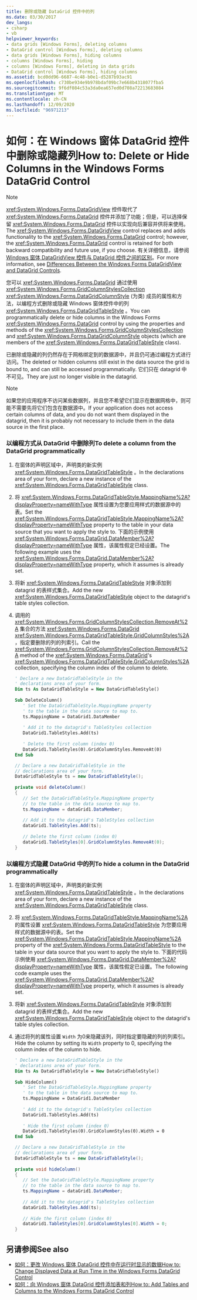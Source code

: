 ```yaml
---
title: 删除或隐藏 DataGrid 控件中的列
ms.date: 03/30/2017
dev_langs:
- csharp
- vb
helpviewer_keywords:
- data grids [Windows Forms], deleting columns
- DataGrid control [Windows Forms], deleting columns
- data grids [Windows Forms], hiding columns
- columns [Windows Forms], hiding
- columns [Windows Forms], deleting in data grids
- DataGrid control [Windows Forms], hiding columns
ms.assetid: bcd0dd96-6687-4c48-b0e1-d5287b93ac91
ms.openlocfilehash: c730be934e9b978bdaf09bc7e668b4318077fba5
ms.sourcegitcommit: 9f6df084c53a3da0ea657ed0d708a72213683084
ms.translationtype: MT
ms.contentlocale: zh-CN
ms.lasthandoff: 12/09/2020
ms.locfileid: "96971213"
---
```

# <a name="how-to-delete-or-hide-columns-in-the-windows-forms-datagrid-control"></a><span data-ttu-id="81d2f-102">如何：在 Windows 窗体 DataGrid 控件中删除或隐藏列</span><span class="sxs-lookup"><span data-stu-id="81d2f-102">How to: Delete or Hide Columns in the Windows Forms DataGrid Control</span></span>
> [!NOTE]
> <span data-ttu-id="81d2f-103"><xref:System.Windows.Forms.DataGridView> 控件取代了 <xref:System.Windows.Forms.DataGrid> 控件并添加了功能；但是，可以选择保留 <xref:System.Windows.Forms.DataGrid> 控件以实现向后兼容并供将来使用。</span><span class="sxs-lookup"><span data-stu-id="81d2f-103">The <xref:System.Windows.Forms.DataGridView> control replaces and adds functionality to the <xref:System.Windows.Forms.DataGrid> control; however, the <xref:System.Windows.Forms.DataGrid> control is retained for both backward compatibility and future use, if you choose.</span></span> <span data-ttu-id="81d2f-104">有关详细信息，请参阅 [Windows 窗体 DataGridView 控件与 DataGrid 控件之间的区别](differences-between-the-windows-forms-datagridview-and-datagrid-controls.md)。</span><span class="sxs-lookup"><span data-stu-id="81d2f-104">For more information, see [Differences Between the Windows Forms DataGridView and DataGrid Controls](differences-between-the-windows-forms-datagridview-and-datagrid-controls.md).</span></span>  
  
 <span data-ttu-id="81d2f-105">您可以 <xref:System.Windows.Forms.DataGrid> 通过使用 <xref:System.Windows.Forms.GridColumnStylesCollection> <xref:System.Windows.Forms.DataGridColumnStyle> (为类) 成员的属性和方法，以编程方式删除或隐藏 Windows 窗体控件中的列 <xref:System.Windows.Forms.DataGridTableStyle> 。</span><span class="sxs-lookup"><span data-stu-id="81d2f-105">You can programmatically delete or hide columns in the Windows Forms <xref:System.Windows.Forms.DataGrid> control by using the properties and methods of the <xref:System.Windows.Forms.GridColumnStylesCollection> and <xref:System.Windows.Forms.DataGridColumnStyle> objects (which are members of the <xref:System.Windows.Forms.DataGridTableStyle> class).</span></span>  
  
 <span data-ttu-id="81d2f-106">已删除或隐藏的列仍然存在于网格绑定到的数据源中，并且仍可通过编程方式进行访问。</span><span class="sxs-lookup"><span data-stu-id="81d2f-106">The deleted or hidden columns still exist in the data source the grid is bound to, and can still be accessed programmatically.</span></span> <span data-ttu-id="81d2f-107">它们只在 datagrid 中不可见。</span><span class="sxs-lookup"><span data-stu-id="81d2f-107">They are just no longer visible in the datagrid.</span></span>  
  
> [!NOTE]
> <span data-ttu-id="81d2f-108">如果您的应用程序不访问某些数据列，并且您不希望它们显示在数据网格中，则可能不需要先将它们包含在数据源中。</span><span class="sxs-lookup"><span data-stu-id="81d2f-108">If your application does not access certain columns of data, and you do not want them displayed in the datagrid, then it is probably not necessary to include them in the data source in the first place.</span></span>  
  
### <a name="to-delete-a-column-from-the-datagrid-programmatically"></a><span data-ttu-id="81d2f-109">以编程方式从 DataGrid 中删除列</span><span class="sxs-lookup"><span data-stu-id="81d2f-109">To delete a column from the DataGrid programmatically</span></span>  
  
1. <span data-ttu-id="81d2f-110">在窗体的声明区域中，声明类的新实例 <xref:System.Windows.Forms.DataGridTableStyle> 。</span><span class="sxs-lookup"><span data-stu-id="81d2f-110">In the declarations area of your form, declare a new instance of the <xref:System.Windows.Forms.DataGridTableStyle> class.</span></span>  
  
2. <span data-ttu-id="81d2f-111">将 <xref:System.Windows.Forms.DataGridTableStyle.MappingName%2A?displayProperty=nameWithType> 属性设置为您要应用样式的数据源中的表。</span><span class="sxs-lookup"><span data-stu-id="81d2f-111">Set the <xref:System.Windows.Forms.DataGridTableStyle.MappingName%2A?displayProperty=nameWithType> property to the table in your data source that you want to apply the style to.</span></span> <span data-ttu-id="81d2f-112">下面的示例使用 <xref:System.Windows.Forms.DataGrid.DataMember%2A?displayProperty=nameWithType> 属性，该属性假定已经设置。</span><span class="sxs-lookup"><span data-stu-id="81d2f-112">The following example uses the <xref:System.Windows.Forms.DataGrid.DataMember%2A?displayProperty=nameWithType> property, which it assumes is already set.</span></span>  
  
3. <span data-ttu-id="81d2f-113">将新 <xref:System.Windows.Forms.DataGridTableStyle> 对象添加到 datagrid 的表样式集合。</span><span class="sxs-lookup"><span data-stu-id="81d2f-113">Add the new <xref:System.Windows.Forms.DataGridTableStyle> object to the datagrid's table styles collection.</span></span>  
  
4. <span data-ttu-id="81d2f-114">调用的 <xref:System.Windows.Forms.GridColumnStylesCollection.RemoveAt%2A> 集合的方法 <xref:System.Windows.Forms.DataGrid> <xref:System.Windows.Forms.DataGridTableStyle.GridColumnStyles%2A> ，指定要删除的列的列索引。</span><span class="sxs-lookup"><span data-stu-id="81d2f-114">Call the <xref:System.Windows.Forms.GridColumnStylesCollection.RemoveAt%2A> method of the <xref:System.Windows.Forms.DataGrid>'s <xref:System.Windows.Forms.DataGridTableStyle.GridColumnStyles%2A> collection, specifying the column index of the column to delete.</span></span>  
  
    ```vb  
    ' Declare a new DataGridTableStyle in the  
    ' declarations area of your form.  
    Dim ts As DataGridTableStyle = New DataGridTableStyle()  
  
    Sub DeleteColumn()  
       ' Set the DataGridTableStyle.MappingName property  
       ' to the table in the data source to map to.  
       ts.MappingName = DataGrid1.DataMember  
  
       ' Add it to the datagrid's TableStyles collection  
       DataGrid1.TableStyles.Add(ts)  
  
       ' Delete the first column (index 0)  
       DataGrid1.TableStyles(0).GridColumnStyles.RemoveAt(0)  
    End Sub  
    ```  
  
    ```csharp  
    // Declare a new DataGridTableStyle in the  
    // declarations area of your form.  
    DataGridTableStyle ts = new DataGridTableStyle();  
  
    private void deleteColumn()  
    {  
       // Set the DataGridTableStyle.MappingName property  
       // to the table in the data source to map to.  
       ts.MappingName = dataGrid1.DataMember;  
  
       // Add it to the datagrid's TableStyles collection  
       dataGrid1.TableStyles.Add(ts);  
  
       // Delete the first column (index 0)  
       dataGrid1.TableStyles[0].GridColumnStyles.RemoveAt(0);  
    }  
    ```  
  
### <a name="to-hide-a-column-in-the-datagrid-programmatically"></a><span data-ttu-id="81d2f-115">以编程方式隐藏 DataGrid 中的列</span><span class="sxs-lookup"><span data-stu-id="81d2f-115">To hide a column in the DataGrid programmatically</span></span>  
  
1. <span data-ttu-id="81d2f-116">在窗体的声明区域中，声明类的新实例 <xref:System.Windows.Forms.DataGridTableStyle> 。</span><span class="sxs-lookup"><span data-stu-id="81d2f-116">In the declarations area of your form, declare a new instance of the <xref:System.Windows.Forms.DataGridTableStyle> class.</span></span>  
  
2. <span data-ttu-id="81d2f-117">将 <xref:System.Windows.Forms.DataGridTableStyle.MappingName%2A> 的属性设置 <xref:System.Windows.Forms.DataGridTableStyle> 为您要应用样式的数据源中的表。</span><span class="sxs-lookup"><span data-stu-id="81d2f-117">Set the <xref:System.Windows.Forms.DataGridTableStyle.MappingName%2A> property of the <xref:System.Windows.Forms.DataGridTableStyle> to the table in your data source that you want to apply the style to.</span></span> <span data-ttu-id="81d2f-118">下面的代码示例使用 <xref:System.Windows.Forms.DataGrid.DataMember%2A?displayProperty=nameWithType> 属性，该属性假定已设置。</span><span class="sxs-lookup"><span data-stu-id="81d2f-118">The following code example uses the <xref:System.Windows.Forms.DataGrid.DataMember%2A?displayProperty=nameWithType> property, which it assumes is already set.</span></span>  
  
3. <span data-ttu-id="81d2f-119">将新 <xref:System.Windows.Forms.DataGridTableStyle> 对象添加到 datagrid 的表样式集合。</span><span class="sxs-lookup"><span data-stu-id="81d2f-119">Add the new <xref:System.Windows.Forms.DataGridTableStyle> object to the datagrid's table styles collection.</span></span>  
  
4. <span data-ttu-id="81d2f-120">通过将列的属性设置 `Width` 为0来隐藏该列，同时指定要隐藏的列的列索引。</span><span class="sxs-lookup"><span data-stu-id="81d2f-120">Hide the column by setting its `Width` property to 0, specifying the column index of the column to hide.</span></span>  
  
    ```vb  
    ' Declare a new DataGridTableStyle in the  
    ' declarations area of your form.  
    Dim ts As DataGridTableStyle = New DataGridTableStyle()  
  
    Sub HideColumn()  
       ' Set the DataGridTableStyle.MappingName property  
       ' to the table in the data source to map to.  
       ts.MappingName = DataGrid1.DataMember  
  
       ' Add it to the datagrid's TableStyles collection  
       DataGrid1.TableStyles.Add(ts)  
  
       ' Hide the first column (index 0)  
       DataGrid1.TableStyles(0).GridColumnStyles(0).Width = 0  
    End Sub  
    ```  
  
    ```csharp  
    // Declare a new DataGridTableStyle in the  
    // declarations area of your form.  
    DataGridTableStyle ts = new DataGridTableStyle();  
  
    private void hideColumn()  
    {  
       // Set the DataGridTableStyle.MappingName property  
       // to the table in the data source to map to.  
       ts.MappingName = dataGrid1.DataMember;  
  
       // Add it to the datagrid's TableStyles collection  
       dataGrid1.TableStyles.Add(ts);  
  
       // Hide the first column (index 0)  
       dataGrid1.TableStyles[0].GridColumnStyles[0].Width = 0;  
    }  
    ```  
  
## <a name="see-also"></a><span data-ttu-id="81d2f-121">另请参阅</span><span class="sxs-lookup"><span data-stu-id="81d2f-121">See also</span></span>

- [<span data-ttu-id="81d2f-122">如何：更改 Windows 窗体 DataGrid 控件中在运行时显示的数据</span><span class="sxs-lookup"><span data-stu-id="81d2f-122">How to: Change Displayed Data at Run Time in the Windows Forms DataGrid Control</span></span>](change-displayed-data-at-run-time-wf-datagrid-control.md)
- [<span data-ttu-id="81d2f-123">如何：向 Windows 窗体 DataGrid 控件添加表和列</span><span class="sxs-lookup"><span data-stu-id="81d2f-123">How to: Add Tables and Columns to the Windows Forms DataGrid Control</span></span>](how-to-add-tables-and-columns-to-the-windows-forms-datagrid-control.md)
